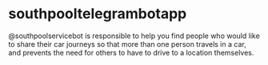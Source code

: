 # southpooltelegrambotapp
@southpoolservicebot is responsible to help you find people who would like to share their car journeys so that more than one person travels in a car, and prevents the need for others to have to drive to a location themselves.
